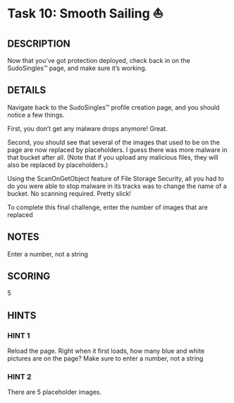 # Task 10: Smooth Sailing ⛵

## DESCRIPTION

Now that you’ve got protection deployed, check back in on the SudoSingles™ page, and make sure it’s working.

## DETAILS

Navigate back to the SudoSingles™ profile creation page, and you should notice a few things.

First, you don’t get any malware drops anymore! Great.

Second, you should see that several of the images that used to be on the page are now replaced by placeholders. I guess there was more malware in that bucket after all. (Note that if you upload any malicious files, they will also be replaced by placeholders.)

Using the ScanOnGetObject feature of File Storage Security, all you had to do you were able to stop malware in its tracks was to change the name of a bucket. No scanning required. Pretty slick!

To complete this final challenge, enter the number of images that are replaced

## NOTES

Enter a number, not a string

## SCORING

5

## HINTS

### HINT 1

Reload the page. Right when it first loads, how many blue and white pictures are on the page? Make sure to enter a number, not a string

### HINT 2

There are 5 placeholder images.

